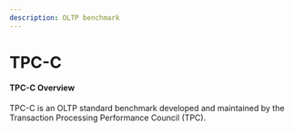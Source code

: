 ```yaml
---
description: OLTP benchmark
---
```


# TPC-C

#### TPC-C Overview

TPC-C is an OLTP standard benchmark developed and maintained by the Transaction Processing Performance Council (TPC).



